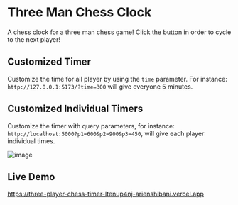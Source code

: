 # Three Man Chess Clock

A chess clock for a three man chess game! Click the button in order to cycle to the next player!

## Customized Timer
Customize the time for all player by using the `time` parameter. For instance:
`http://127.0.0.1:5173/?time=300` will give everyone 5 minutes.

## Customized Individual Timers
Customize the timer with query parameters, for instance: `http://localhost:5000?p1=600&p2=900&p3=450`, will give each player individual times.

![image](https://github.com/arienshibani/ThreePlayerChessTimer/assets/22197324/ab7b7382-e907-42ab-9bac-051d4b166c4f)



## Live Demo

https://three-player-chess-timer-ltenup4nj-arienshibani.vercel.app
